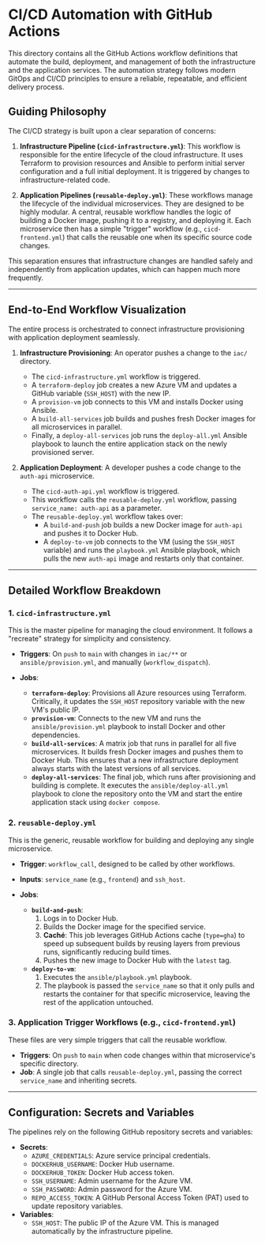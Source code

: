 # CI/CD Automation with GitHub Actions

This directory contains all the GitHub Actions workflow definitions that automate the build, deployment, and management of both the infrastructure and the application services. The automation strategy follows modern GitOps and CI/CD principles to ensure a reliable, repeatable, and efficient delivery process.

## Guiding Philosophy

The CI/CD strategy is built upon a clear separation of concerns:

1.  **Infrastructure Pipeline (`cicd-infrastructure.yml`)**: This workflow is responsible for the entire lifecycle of the cloud infrastructure. It uses Terraform to provision resources and Ansible to perform initial server configuration and a full initial deployment. It is triggered by changes to infrastructure-related code.

2.  **Application Pipelines (`reusable-deploy.yml`)**: These workflows manage the lifecycle of the individual microservices. They are designed to be highly modular. A central, reusable workflow handles the logic of building a Docker image, pushing it to a registry, and deploying it. Each microservice then has a simple "trigger" workflow (e.g., `cicd-frontend.yml`) that calls the reusable one when its specific source code changes.

This separation ensures that infrastructure changes are handled safely and independently from application updates, which can happen much more frequently.

---

## End-to-End Workflow Visualization

The entire process is orchestrated to connect infrastructure provisioning with application deployment seamlessly.

1.  **Infrastructure Provisioning**: An operator pushes a change to the `iac/` directory.
    * The `cicd-infrastructure.yml` workflow is triggered.
    * A `terraform-deploy` job creates a new Azure VM and updates a GitHub variable (`SSH_HOST`) with the new IP.
    * A `provision-vm` job connects to this VM and installs Docker using Ansible.
    * A `build-all-services` job builds and pushes fresh Docker images for all microservices in parallel.
    * Finally, a `deploy-all-services` job runs the `deploy-all.yml` Ansible playbook to launch the entire application stack on the newly provisioned server.

2.  **Application Deployment**: A developer pushes a code change to the `auth-api` microservice.
    * The `cicd-auth-api.yml` workflow is triggered.
    * This workflow calls the `reusable-deploy.yml` workflow, passing `service_name: auth-api` as a parameter.
    * The `reusable-deploy.yml` workflow takes over:
        * A `build-and-push` job builds a new Docker image for `auth-api` and pushes it to Docker Hub.
        * A `deploy-to-vm` job connects to the VM (using the `SSH_HOST` variable) and runs the `playbook.yml` Ansible playbook, which pulls the new `auth-api` image and restarts only that container.

---

## Detailed Workflow Breakdown

### 1. `cicd-infrastructure.yml`

This is the master pipeline for managing the cloud environment. It follows a "recreate" strategy for simplicity and consistency.

* **Triggers**: On `push` to `main` with changes in `iac/**` or `ansible/provision.yml`, and manually (`workflow_dispatch`).

* **Jobs**:
    * **`terraform-deploy`**: Provisions all Azure resources using Terraform. Critically, it updates the `SSH_HOST` repository variable with the new VM's public IP.
    * **`provision-vm`**: Connects to the new VM and runs the `ansible/provision.yml` playbook to install Docker and other dependencies.
    * **`build-all-services`**: A matrix job that runs in parallel for all five microservices. It builds fresh Docker images and pushes them to Docker Hub. This ensures that a new infrastructure deployment always starts with the latest versions of all services.
    * **`deploy-all-services`**: The final job, which runs after provisioning and building is complete. It executes the `ansible/deploy-all.yml` playbook to clone the repository onto the VM and start the entire application stack using `docker compose`.

### 2. `reusable-deploy.yml`

This is the generic, reusable workflow for building and deploying any single microservice.

* **Trigger**: `workflow_call`, designed to be called by other workflows.
* **Inputs**: `service_name` (e.g., `frontend`) and `ssh_host`.

* **Jobs**:
    * **`build-and-push`**:
        1.  Logs in to Docker Hub.
        2.  Builds the Docker image for the specified service.
        3.  **Caché**: This job leverages GitHub Actions cache (`type=gha`) to speed up subsequent builds by reusing layers from previous runs, significantly reducing build times.
        4.  Pushes the new image to Docker Hub with the `latest` tag.
    * **`deploy-to-vm`**:
        1.  Executes the `ansible/playbook.yml` playbook.
        2.  The playbook is passed the `service_name` so that it only pulls and restarts the container for that specific microservice, leaving the rest of the application untouched.

### 3. Application Trigger Workflows (e.g., `cicd-frontend.yml`)

These files are very simple triggers that call the reusable workflow.

* **Triggers**: On `push` to `main` when code changes within that microservice's specific directory.
* **Job**: A single job that calls `reusable-deploy.yml`, passing the correct `service_name` and inheriting secrets.

---

## Configuration: Secrets and Variables

The pipelines rely on the following GitHub repository secrets and variables:

* **Secrets**:
    * `AZURE_CREDENTIALS`: Azure service principal credentials.
    * `DOCKERHUB_USERNAME`: Docker Hub username.
    * `DOCKERHUB_TOKEN`: Docker Hub access token.
    * `SSH_USERNAME`: Admin username for the Azure VM.
    * `SSH_PASSWORD`: Admin password for the Azure VM.
    * `REPO_ACCESS_TOKEN`: A GitHub Personal Access Token (PAT) used to update repository variables.
* **Variables**:
    * `SSH_HOST`: The public IP of the Azure VM. This is managed automatically by the infrastructure pipeline.